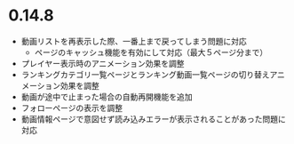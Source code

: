 ﻿# 0.14.8

* 動画リストを再表示した際、一番上まで戻ってしまう問題に対応
  * ページのキャッシュ機能を有効にして対応（最大５ページ分まで）
* プレイヤー表示時のアニメーション効果を調整
* ランキングカテゴリ一覧ページとランキング動画一覧ページの切り替えアニメーション効果を調整
* 動画が途中で止まった場合の自動再開機能を追加
* フォローページの表示を調整
* 動画情報ページで意図せず読み込みエラーが表示されることがあった問題に対応